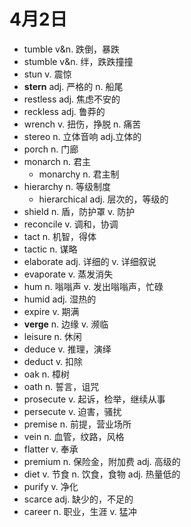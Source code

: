 # 4月2日

- tumble v&n. 跌倒，暴跌
- stumble v&n. 绊，跌跌撞撞
- stun v. 震惊
- **stern** adj. 严格的 n. 船尾
- restless adj. 焦虑不安的
- reckless adj. 鲁莽的
- wrench v. 扭伤，挣脱 n. 痛苦
- stereo n. 立体音响 adj.立体的
- porch n. 门廊
- monarch n. 君主
  - monarchy n. 君主制
- hierarchy n. 等级制度
  - hierarchical adj. 层次的，等级的
- shield n. 盾，防护罩 v. 防护
- reconcile v. 调和，协调
- tact n. 机智，得体
- tactic n. 谋略
- elaborate adj. 详细的 v. 详细叙说
- evaporate v. 蒸发消失
- hum n. 嗡嗡声 v. 发出嗡嗡声，忙碌
- humid adj. 湿热的
- expire v. 期满
- **verge** n. 边缘 v. 濒临
- leisure n. 休闲
- deduce v. 推理，演绎
- deduct v. 扣除
- oak n. 樟树
- oath n. 誓言，诅咒
- prosecute v. 起诉，检举，继续从事
- persecute v. 迫害，骚扰
- premise n. 前提，营业场所
- vein n. 血管，纹路，风格
- flatter v. 奉承
- premium n. 保险金，附加费 adj. 高级的
- diet v. 节食 n. 饮食，食物 adj. 热量低的
- purify v. 净化
- scarce adj. 缺少的，不足的
- career n. 职业，生涯 v. 猛冲
